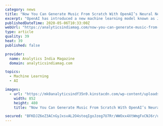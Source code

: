 ```yaml
---
category: news
title: "Now You Can Generate Music From Scratch With OpenAI’s Neural Net Model"
excerpt: "OpenAI has introduced a new machine learning model known as Jukebox that generates music while singing in the raw audio domain."
publishedDateTime: 2020-05-06T10:33:00Z
webUrl: "https://analyticsindiamag.com/now-you-can-generate-music-from-scratch-with-openais-neural-net-model/"
type: article
quality: 39
heat: 39
published: false

provider:
  name: Analytics India Magazine
  domain: analyticsindiamag.com

topics:
  - Machine Learning
  - AI

images:
  - url: "https://mk0analyticsindf35n9.kinstacdn.com/wp-content/uploads/2020/05/aim_jb.jpg"
    width: 852
    height: 480
    title: "Now You Can Generate Music From Scratch With OpenAI’s Neural Net Model"

secured: "BFKDJZ6eZ3ACnGyJxsvAL2O4steqIgoJzeg7U7Rr/WWOxx4XtWmgFxCNJ6r/uPVf8phoD+FlgzJpdzsDQ3pLWaShgIcHvMjxGtw30nujfNz3wEl9rXH/Mx6hupP68Qm30Hl6fR2Aiczv1G2SS/aB2vH6ktQ3o+stvI8kFA+4c3imVSUTOjOz2b5/y+I+fX3P9/tHFnWg7cOWeofvxTfafGeJJdptpisLe8XK7LzD/tQRvmwwBj5yccfuMo7/Tl6kyzDRj/pRScVR8ZS78UwxqBtq759ZAd8PyCXgK/Ls7dmp2CCB24ZyJ7vRE3WNTq6Dp5byucR9mMm1w2nWo+eyaUqR4fhrDnBPLSbEpyIcZfX9jn3Y+EKhmhBt6YPAPsHtmCd1CkywgWOJP1W5drpI3e6EIQEipLNB0NKfByCcmcFQ17v6Hrgh620msSuyn4wJ80gXa0Sw9mVAm8F1elvW57zG4fm6NQNbUT6xn8rt/IQ=;cF8CXcjTvfjcaKrRAmft3g=="
---
```


